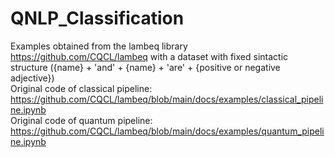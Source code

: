 # QNLP_Classification  
Examples obtained from the lambeq library https://github.com/CQCL/lambeq with a dataset with fixed sintactic structure ({name} + 'and' + {name} + 'are' + {positive or negative adjective})  
  Original code of classical pipeline: https://github.com/CQCL/lambeq/blob/main/docs/examples/classical_pipeline.ipynb  
  Original code of quantum pipeline: https://github.com/CQCL/lambeq/blob/main/docs/examples/quantum_pipeline.ipynb
